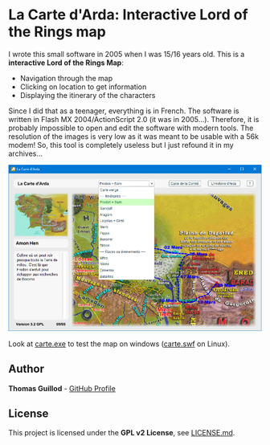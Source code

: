 # La Carte d'Arda: Interactive Lord of the Rings map

I wrote this small software in 2005 when I was 15/16 years old. This is a **interactive Lord of the Rings Map**:
* Navigation through the map
* Clicking on location to get information
* Displaying the itinerary of the characters

Since I did that as a teenager, everything is in French.
The software is written in Flash MX 2004/ActionScript 2.0 (it was in 2005...).
Therefore, it is probably impossible to open and edit the software with modern tools.
The resolution of the images is very low as it was meant to be usable with a 56k modem!
So, this tool is completely useless but I just refound it in my archives...

<p float="middle">
    <img src="screenshot.png" width="600">
</p>

Look at [carte.exe](carte.exe) to test the map on windows ([carte.swf](carte.swf) on Linux).

## Author

**Thomas Guillod** - [GitHub Profile](https://github.com/otvam)

## License

This project is licensed under the **GPL v2 License**, see [LICENSE.md](LICENSE.md).
